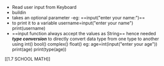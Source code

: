 - Read user input from Keyboard
- buildin
- takes an optional parameter 
-eg:
	==input("enter your name:")==
- to print it to a variable
	username=input("enter your name")
	print(username)
- ==input function always accept the values as String==
hence needed ***type conversion***
	to directly convert data type from one type to another
		using int() bool() complex() float()
	eg:
	age=int(input("enter your age"))
	print(age)
	print(type(age))



[[1.7 SCHOOL MATH]]

